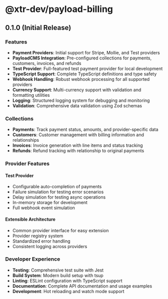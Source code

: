 # @xtr-dev/payload-billing

## 0.1.0 (Initial Release)

### Features

- **Payment Providers**: Initial support for Stripe, Mollie, and Test providers
- **PayloadCMS Integration**: Pre-configured collections for payments, customers, invoices, and refunds
- **Test Provider**: Full-featured test payment provider for local development
- **TypeScript Support**: Complete TypeScript definitions and type safety
- **Webhook Handling**: Robust webhook processing for all supported providers
- **Currency Support**: Multi-currency support with validation and formatting utilities
- **Logging**: Structured logging system for debugging and monitoring
- **Validation**: Comprehensive data validation using Zod schemas

### Collections

- **Payments**: Track payment status, amounts, and provider-specific data
- **Customers**: Customer management with billing information and relationships
- **Invoices**: Invoice generation with line items and status tracking
- **Refunds**: Refund tracking with relationship to original payments

### Provider Features

#### Test Provider
- Configurable auto-completion of payments
- Failure simulation for testing error scenarios
- Delay simulation for testing async operations
- In-memory storage for development
- Full webhook event simulation

#### Extensible Architecture
- Common provider interface for easy extension
- Provider registry system
- Standardized error handling
- Consistent logging across providers

### Developer Experience

- **Testing**: Comprehensive test suite with Jest
- **Build System**: Modern build setup with tsup
- **Linting**: ESLint configuration with TypeScript support
- **Documentation**: Complete API documentation and usage examples
- **Development**: Hot reloading and watch mode support